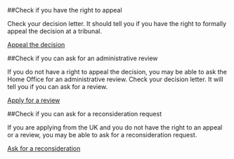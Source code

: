 ##Check if you have the right to appeal

Check your decision letter. It should tell you if you have the right to formally appeal the decision at a tribunal. 

[Appeal the decision](https://www.gov.uk/immigration-asylum-tribunal)

##Check if you can ask for an administrative review

If you do not have a right to appeal the decision, you may be able to ask the Home Office for an administrative review. Check your decision letter. It will tell you if you can ask for a review. 

[Apply for a review](https://www.gov.uk/ask-for-a-visa-administrative-review)

##Check if you can ask for a reconsideration request

If you are applying from the UK and you do not have the right to an appeal or a review, you may be able to ask for a reconsideration request.

[Ask for a reconsideration](https://www.gov.uk/visa-and-immigration-reconsideration-requests)
